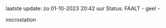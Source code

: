 laatste update: 
zo 01-10-2023 20:42   uur 
Status: FAALT - geel - 
<div class="service Y">microstation</div>